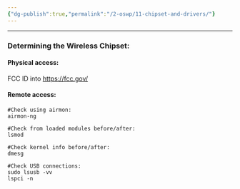 ```yaml
---
{"dg-publish":true,"permalink":"/2-oswp/11-chipset-and-drivers/"}
---
```


---------------
### Determining the Wireless Chipset:

#### Physical access:
FCC ID into https://fcc.gov/

#### Remote access:
```
#Check using airmon:
airmon-ng

#Check from loaded modules before/after:
lsmod

#Check kernel info before/after:
dmesg

#Check USB connections:
sudo lsusb -vv
lspci -n
```
